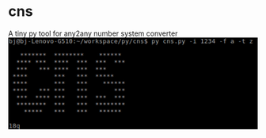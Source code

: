 # cns
A tiny py tool for any2any number system converter
![image](https://github.com/mobangjack/cns-py/blob/master/cns-py.png)

